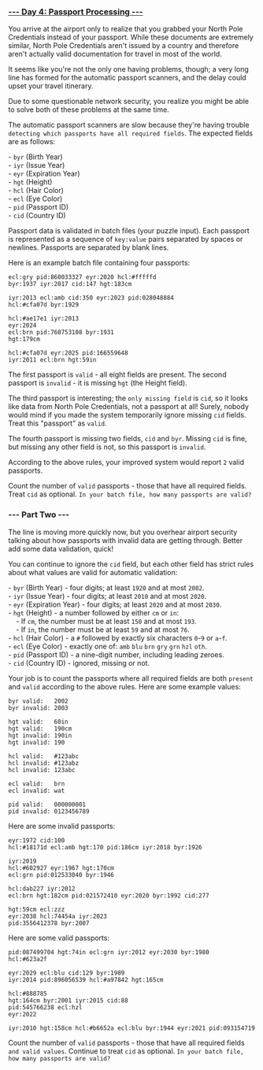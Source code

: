 ### [--- Day 4: Passport Processing ---](https://adventofcode.com/2020/day/4)

You arrive at the airport only to realize that you grabbed your North Pole Credentials instead of your passport. While these documents are extremely similar, North Pole Credentials aren't issued by a country and therefore aren't actually valid documentation for travel in most of the world.

It seems like you're not the only one having problems, though; a very long line has formed for the automatic passport scanners, and the delay could upset your travel itinerary.

Due to some questionable network security, you realize you might be able to solve both of these problems at the same time.

The automatic passport scanners are slow because they're having trouble `detecting which passports have all required fields`. The expected fields are as follows:

\- `byr` (Birth Year)\
\- `iyr` (Issue Year)\
\- `eyr` (Expiration Year)\
\- `hgt` (Height)\
\- `hcl` (Hair Color)\
\- `ecl` (Eye Color)\
\- `pid` (Passport ID)\
\- `cid` (Country ID)

Passport data is validated in batch files (your puzzle input). Each passport is represented as a sequence of `key:value` pairs separated by spaces or newlines. Passports are separated by blank lines.

Here is an example batch file containing four passports:

```
ecl:gry pid:860033327 eyr:2020 hcl:#fffffd
byr:1937 iyr:2017 cid:147 hgt:183cm

iyr:2013 ecl:amb cid:350 eyr:2023 pid:028048884
hcl:#cfa07d byr:1929

hcl:#ae17e1 iyr:2013
eyr:2024
ecl:brn pid:760753108 byr:1931
hgt:179cm

hcl:#cfa07d eyr:2025 pid:166559648
iyr:2011 ecl:brn hgt:59in
```

The first passport is `valid` - all eight fields are present. The second passport is `invalid` - it is missing `hgt` (the Height field).

The third passport is interesting; the `only missing field` is `cid`, so it looks like data from North Pole Credentials, not a passport at all! Surely, nobody would mind if you made the system temporarily ignore missing `cid` fields. Treat this "passport" as `valid`.

The fourth passport is missing two fields, `cid` and `byr`. Missing `cid` is fine, but missing any other field is not, so this passport is `invalid`.

According to the above rules, your improved system would report `2` valid passports.

Count the number of `valid` passports - those that have all required fields. Treat `cid` as optional. `In your batch file, how many passports are valid?`

### --- Part Two ---

The line is moving more quickly now, but you overhear airport security talking about how passports with invalid data are getting through. Better add some data validation, quick!

You can continue to ignore the `cid` field, but each other field has strict rules about what values are valid for automatic validation:

\- `byr` (Birth Year) - four digits; at least `1920` and at most `2002`.\
\- `iyr` (Issue Year) - four digits; at least `2010` and at most `2020`.\
\- `eyr` (Expiration Year) - four digits; at least `2020` and at most `2030`.\
\- `hgt` (Height) - a number followed by either `cm` or `in`:\
&nbsp;&nbsp;&nbsp;&nbsp;\- If `cm`, the number must be at least `150` and at most `193`.\
&nbsp;&nbsp;&nbsp;&nbsp;\- If `in`, the number must be at least `59` and at most `76`.\
\- `hcl` (Hair Color) - a `#` followed by exactly six characters `0`-`9` or `a`-`f`.\
\- `ecl` (Eye Color) - exactly one of: `amb` `blu` `brn` `gry` `grn` `hzl` `oth`.\
\- `pid` (Passport ID) - a nine-digit number, including leading zeroes.\
\- `cid` (Country ID) - ignored, missing or not.

Your job is to count the passports where all required fields are both `present` and `valid` according to the above rules. Here are some example values:

```
byr valid:   2002
byr invalid: 2003

hgt valid:   60in
hgt valid:   190cm
hgt invalid: 190in
hgt invalid: 190

hcl valid:   #123abc
hcl invalid: #123abz
hcl invalid: 123abc

ecl valid:   brn
ecl invalid: wat

pid valid:   000000001
pid invalid: 0123456789
```

Here are some invalid passports:

```
eyr:1972 cid:100
hcl:#18171d ecl:amb hgt:170 pid:186cm iyr:2018 byr:1926

iyr:2019
hcl:#602927 eyr:1967 hgt:170cm
ecl:grn pid:012533040 byr:1946

hcl:dab227 iyr:2012
ecl:brn hgt:182cm pid:021572410 eyr:2020 byr:1992 cid:277

hgt:59cm ecl:zzz
eyr:2038 hcl:74454a iyr:2023
pid:3556412378 byr:2007
```

Here are some valid passports:

```
pid:087499704 hgt:74in ecl:grn iyr:2012 eyr:2030 byr:1980
hcl:#623a2f

eyr:2029 ecl:blu cid:129 byr:1989
iyr:2014 pid:896056539 hcl:#a97842 hgt:165cm

hcl:#888785
hgt:164cm byr:2001 iyr:2015 cid:88
pid:545766238 ecl:hzl
eyr:2022

iyr:2010 hgt:158cm hcl:#b6652a ecl:blu byr:1944 eyr:2021 pid:093154719
```

Count the number of `valid` passports - those that have all required fields `and valid values`. Continue to treat `cid` as optional. `In your batch file, how many passports are valid?`
